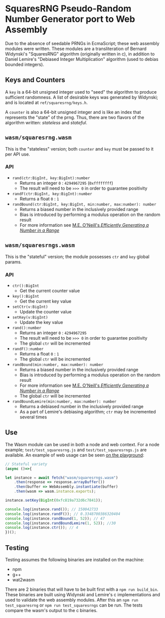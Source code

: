# SquaresRNG Pseudo-Random Number Generator port to Web Assembly

Due to the absence of seedable PRNGs in EcmaScript; these web assembly modules were written. These modules are a transliteration of Bernard Widynski's "SquaresRNG" algorithm (originally written in c), in addition to Daniel Lemire's "Debiased Integer Multiplication" algorithm (used to debias bounded integers).

## Keys and Counters

A `key` is a 64-bit unsigned integer used to "seed" the algorithm to produce sufficient randomness. A list of desirable keys was generated by Widynski; and is located at `ref/squaresrng/keys.h`.

A `counter` is also a 64-bit unsigned integer and is like an index that represents the "state" of the prng. Thus, there are two flavors of the algorithm written: _stateless_ and _stateful_.

## `wasm/squaresrng.wasm`

This is the "stateless" version; both `counter` and `key` must be passed to it per API use.

### API

* `rand(ctr:BigInt, key:BigInt):number`
    * Returns an integer `0` : `4294967295` (`0xffffffff`)
    * The result will need to be `>>> 0` in order to guarantee positivity
* `randF(ctr:BigInt, key:BigInt):number`
    * Returns a float `0` : `1`
* `randBound(ctr:BigInt, key:BigInt, min:number, max:number): number`
    * Returns a biased number in the inclusively provided range
    * Bias is introduced by performing a modulus operation on the random result
    * For more information see [M.E. O'Neill's _Efficiently Generating a Number in a Range_](https://www.pcg-random.org/posts/bounded-rands.html)

## `wasm/squaresrngs.wasm`

This is the "stateful" version; the module possesses `ctr` and `key` global params.

### API

* `ctr():BigInt`
    * Get the current counter value
* `key():BigInt`
    * Get the current key value
* `setCtr(v:BigInt)`
    * Update the counter value
* `setKey(v:BigInt)`
    * Update the key value
* `rand():number`
    * Returns an integer `0` : `4294967295`
    * The result will need to be `>>> 0` in order to guarantee positivity
    * The global `ctr` will be incremented
* `randF():number`
    * Returns a float `0` : `1`
    * The global `ctr` will be incremented
* `randBound(min:number, max:number): number`
    * Returns a biased number in the inclusively provided range
    * Bias is introduced by performing a modulus operation on the random result
    * For more information see [M.E. O'Neill's _Efficiently Generating a Number in a Range_](https://www.pcg-random.org/posts/bounded-rands.html)
    * The global `ctr` will be incremented
* `randBoundLemire(min:number, max:number): number`
    * Returns a debiased number in the inclusively provided range
    * As a part of Lemire's debiasing algorithm; `ctr` may be incremented several times

## Use

The Wasm module can be used in both a node and web context. For a node example; `test/test_squaresrng.js` and `test/test_squaresrngs.js` are available. An example of web usage can be seen [on the playground](https://chadhartman.github.io/squaresrng-wasm/playground):

```js
// Stateful variety
(async ()=>{

let instance = await fetch("wasm/squaresrngs.wasm")
    .then(response => response.arrayBuffer())
    .then(buffer => WebAssembly.instantiate(buffer)
    .then(wasm => wasm.instance.exports);

instance.setKey(BigInt(0xfc819a732d6c7841));

console.log(instance.rand()); // 150042733
console.log(instance.randF()); // 0.3348700386320404
console.log(instance.randBound(1, 52)); // 47
console.log(instance.randBoundLemire(1, 52)); //30
console.log(instance.ctr()); // 4
})();
```

## Testing

Testing assumes the following binaries are installed on the machine:

* npm
* g++
* wat2wasm

There are 2 binaries that will have to be built first with a `npm run build_bin`. These binaries are built using Widynski and Lemire's c implementations and used to validate the web assembly modules. After this an `npm run test_squaresrng` or `npm run test_squaresrngs` can be run. The tests compare the wasm's output to the c binaries.
